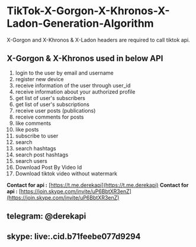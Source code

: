 # TikTok-X-Gorgon-X-Khronos-X-Ladon-Generation-Algorithm
X-Gorgon and X-Khronos &amp; X-Ladon headers are required to call tiktok api.

## X-Gorgon & X-Khronos  used in below API

1. login to the user by email and username
2. register new device
3. receive information of the user through user_id
4. receive information about your authorized profile
5. get list of user's subscribers
6. get list of user's subscriptions
7. receive user posts (publications)
8. receive comments for posts
9. like comments
10. like posts
11. subscribe to user
12. search
13. search hashtags
14. search post hashtags
15. search users
16. Download Post By Video Id
17. Download tiktok video without watermark



**Contact for api :** [https://t.me.derekapi](https://t.me.derekapi)
**Contact for api :** [https://join.skype.com/invite/uP6BbtXR3enZ](https://join.skype.com/invite/uP6BbtXR3enZ)
## telegram: @derekapi
## skype: live:.cid.b71feebe077d9294
